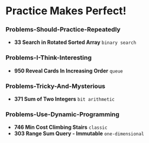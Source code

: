 # Practice Makes Perfect!

### Problems-Should-Practice-Repeatedly

- **33 Search in Rotated Sorted Array** `binary search`


### Problems-I-Think-Interesting

- **950 Reveal Cards In Increasing Order** `queue`


### Problems-Tricky-And-Mysterious

- **371 Sum of Two Integers** `bit arithmetic`


### Problems-Use-Dynamic-Programming

- **746 Min Cost Climbing Stairs** `classic`
- **303 Range Sum Query - Immutable** `one-dimensional`



